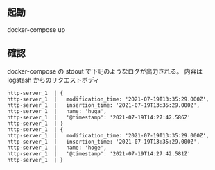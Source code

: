 ## 起動

docker-compose up

## 確認

docker-compose の stdout で下記のようなログが出力される。
内容は logstash からのリクエストボディ

```
http-server_1  | {
http-server_1  |   modification_time: '2021-07-19T13:35:29.000Z',
http-server_1  |   insertion_time: '2021-07-19T13:35:29.000Z',
http-server_1  |   name: 'huga',
http-server_1  |   '@timestamp': '2021-07-19T14:27:42.586Z'
http-server_1  | }
http-server_1  | {
http-server_1  |   modification_time: '2021-07-19T13:35:29.000Z',
http-server_1  |   insertion_time: '2021-07-19T13:35:29.000Z',
http-server_1  |   name: 'hoge',
http-server_1  |   '@timestamp': '2021-07-19T14:27:42.581Z'
http-server_1  | }
```
